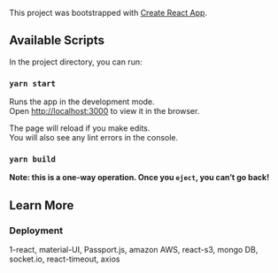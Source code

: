 This project was bootstrapped with [Create React App](https://github.com/facebook/create-react-app).

## Available Scripts

In the project directory, you can run:

### `yarn start`

Runs the app in the development mode.<br>
Open [http://localhost:3000](http://localhost:3000) to view it in the browser.

The page will reload if you make edits.<br>
You will also see any lint errors in the console.

### `yarn build`


**Note: this is a one-way operation. Once you `eject`, you can’t go back!**


## Learn More



### Deployment

1-react, material-UI, Passport.js, amazon AWS, react-s3, mongo DB, socket.io, react-timeout, axios